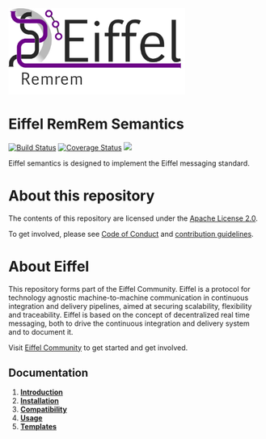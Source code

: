 <!---
   Copyright 2018 Ericsson AB.
   For a full list of individual contributors, please see the commit history.

   Licensed under the Apache License, Version 2.0 (the "License");
   you may not use this file except in compliance with the License.
   You may obtain a copy of the License at

       http://www.apache.org/licenses/LICENSE-2.0

   Unless required by applicable law or agreed to in writing, software
   distributed under the License is distributed on an "AS IS" BASIS,
   WITHOUT WARRANTIES OR CONDITIONS OF ANY KIND, either express or implied.
   See the License for the specific language governing permissions and
   limitations under the License.
--->

<img src="./images/logo.png" alt="Eiffel RemRem" width="350"/>

# Eiffel RemRem Semantics

[![Build Status](https://travis-ci.org/eiffel-community/eiffel-remrem-semantics.svg?branch=master)](https://travis-ci.org/eiffel-community/eiffel-remrem-semantics)
[![Coverage Status](https://coveralls.io/repos/github/eiffel-community/eiffel-remrem-semantics/badge.svg?branch=master)](https://coveralls.io/github/eiffel-community/eiffel-remrem-semantics?branch=master)
[![](https://jitpack.io/v/eiffel-community/eiffel-remrem-semantics.svg)](https://jitpack.io/#eiffel-community/eiffel-remrem-semantics)

Eiffel semantics is designed to implement the Eiffel messaging standard.
# About this repository
The contents of this repository are licensed under the [Apache License 2.0](./LICENSE).

To get involved, please see [Code of Conduct](./CODE_OF_CONDUCT.md) and [contribution guidelines](./CONTRIBUTING.md).

# About Eiffel
This repository forms part of the Eiffel Community. Eiffel is a protocol for technology agnostic machine-to-machine communication in continuous integration and delivery pipelines, aimed at securing scalability, flexibility and traceability. Eiffel is based on the concept of decentralized real time messaging, both to drive the continuous integration and delivery system and to document it.

Visit [Eiffel Community](https://eiffel-community.github.io) to get started and get involved.

## Documentation

1. [**Introduction**](wiki/index.md)
2. [**Installation**](wiki/installation.md)
3. [**Compatibility**](wiki/compatibility.md)
4. [**Usage**](wiki/usage.md)
5. [**Templates**](wiki/templates.md)
